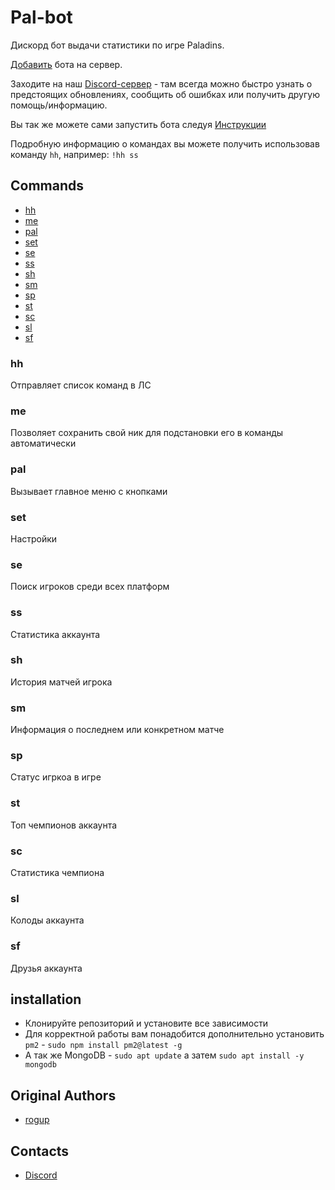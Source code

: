 # Pal-bot

Дискорд бот выдачи статистики по игре Paladins.

[Добавить](https://discordapp.com/oauth2/authorize?client_id=626327927050600448&permissions=2147534912&scope=bot%20applications.commands) бота на сервер.

Заходите на наш [Discord-сервер](https://discord.gg/C2phgzTxH9) - там всегда можно быстро узнать о предстоящих обновлениях, сообщить об ошибках или получить другую помощь/информацию.

Вы так же можете сами запустить бота следуя [Инструкции](#installation)

Подробную информацию о командах вы можете получить использовав команду `hh`, например: `!hh ss`

## Commands

* [hh](#hh)
* [me](#me)
* [pal](#pal)
* [set](#set)
* [se](#se)
* [ss](#ss)
* [sh](#sh)
* [sm](#sm)
* [sp](#sp)
* [st](#st)
* [sc](#sc)
* [sl](#sl)
* [sf](#sc)

### hh

Отправляет список команд в ЛС

### me

Позволяет сохранить свой ник для подстановки его в команды автоматически

### pal

Вызывает главное меню с кнопками

### set

Настройки

### se

Поиск игроков среди всех платформ

### ss

Статистика аккаунта

### sh

История матчей игрока

### sm

Информация о последнем или конкретном матче

### sp

Статус игркоа в игре

### st

Топ чемпионов аккаунта

### sc

Статистика чемпиона

### sl

Колоды аккаунта

### sf

Друзья аккаунта

## installation

* Клонируйте репозиторий и установите все зависимости
* Для корректной работы вам понадобится дополнительно установить `pm2` - `sudo npm install pm2@latest -g`
* А так же MongoDB - `sudo apt update` а затем `sudo apt install -y mongodb`

## Original Authors

* [rogup](https://github.com/rogap)

## Contacts

* [Discord](https://discord.gg/C2phgzTxH9)